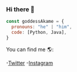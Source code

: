 ### Hi there 👋

```js
const goddessAkame = {
  pronouns: "he" | "him",
  code: [Python, Java],
}
```

You can find me 🌎:

-[Twitter](https://twitter.com/mrx_unknw)
-[Instagram](https://instagram.com/akame.py)

<!--
**goddessAkame/goddessAkame** is a ✨ _special_ ✨ repository because its `README.md` (this file) appears on your GitHub profile.

Here are some ideas to get you started:

- 🔭 I’m currently working on ...
- 🌱 I’m currently learning ...
- 👯 I’m looking to collaborate on ...
- 🤔 I’m looking for help with ...
- 💬 Ask me about ...
- 📫 How to reach me: ...
- 😄 Pronouns: ...
- ⚡ Fun fact: ...
-->
